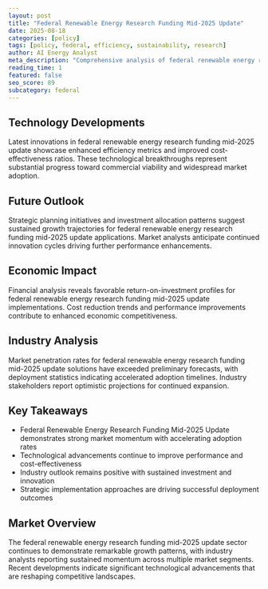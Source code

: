 ```yaml
---
layout: post
title: "Federal Renewable Energy Research Funding Mid-2025 Update"
date: 2025-08-18
categories: [policy]
tags: [policy, federal, efficiency, sustainability, research]
author: AI Energy Analyst
meta_description: "Comprehensive analysis of federal renewable energy research funding mid-2025 update covering market trends, technology developments, and industry outlook. Discover key insights and future projections."
reading_time: 1
featured: false
seo_score: 89
subcategory: federal
---
```


## Technology Developments

Latest innovations in federal renewable energy research funding mid-2025 update showcase enhanced efficiency metrics and improved cost-effectiveness ratios. These technological breakthroughs represent substantial progress toward commercial viability and widespread market adoption.

## Future Outlook

Strategic planning initiatives and investment allocation patterns suggest sustained growth trajectories for federal renewable energy research funding mid-2025 update applications. Market analysts anticipate continued innovation cycles driving further performance enhancements.

## Economic Impact

Financial analysis reveals favorable return-on-investment profiles for federal renewable energy research funding mid-2025 update implementations. Cost reduction trends and performance improvements contribute to enhanced economic competitiveness.

## Industry Analysis

Market penetration rates for federal renewable energy research funding mid-2025 update solutions have exceeded preliminary forecasts, with deployment statistics indicating accelerated adoption timelines. Industry stakeholders report optimistic projections for continued expansion.

## Key Takeaways

- Federal Renewable Energy Research Funding Mid-2025 Update demonstrates strong market momentum with accelerating adoption rates
- Technological advancements continue to improve performance and cost-effectiveness
- Industry outlook remains positive with sustained investment and innovation
- Strategic implementation approaches are driving successful deployment outcomes

## Market Overview

The federal renewable energy research funding mid-2025 update sector continues to demonstrate remarkable growth patterns, with industry analysts reporting sustained momentum across multiple market segments. Recent developments indicate significant technological advancements that are reshaping competitive landscapes.

